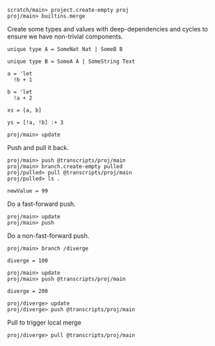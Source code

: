 ```ucm:hide
scratch/main> project.create-empty proj
proj/main> builtins.merge
```

Create some types and values with deep-dependencies and cycles to ensure we have non-trivial components.

```unison
unique type A = SomeNat Nat | SomeB B

unique type B = SomeA A | SomeString Text

a = 'let
  !b + 1

b = 'let
  !a + 2

xs = [a, b]

ys = [!a, !b] :+ 3
```


```ucm:hide
proj/main> update
```

Push and pull it back.
```ucm
proj/main> push @transcripts/proj/main
proj/main> branch.create-empty pulled
proj/pulled> pull @transcripts/proj/main
proj/pulled> ls .
```

```unison:hide
newValue = 99
```

Do a fast-forward push.
```ucm
proj/main> update
proj/main> push
```

Do a non-fast-forward push.

```ucm
proj/main> branch /diverge 
```

```unison:hide
diverge = 100
```

```ucm
proj/main> update
proj/main> push @transcripts/proj/main
```

```unison:hide
diverge = 200
```

```ucm:error
proj/diverge> update
proj/diverge> push @transcripts/proj/main
```

Pull to trigger local merge

```ucm:error
proj/diverge> pull @transcripts/proj/main
```
